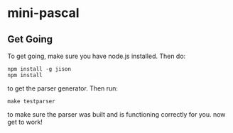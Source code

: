 # mini-pascal

## Get Going

To get going, make sure you have node.js installed. Then do:

    npm install -g jison
    npm install

to get the parser generator. Then run:

    make testparser

to make sure the parser was built and is functioning correctly for you. now get
to work!
